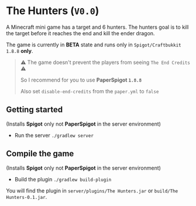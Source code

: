# The Hunters (`V0.0`)
A Minecraft mini game has a target and 6 hunters.
The hunters goal is to kill the target before it reaches the end and kill the ender dragon.

The game is currently in **BETA** state and runs only in `Spigot/Craftbukkit 1.8.8` **only**.

> ⚠️ The game doesn't prevent the players from seeing `The End Credits` ⚠
>
> So I recommend for you to use **PaperSpigot `1.8.8`**
> 
> Also set `disable-end-credits` from the `paper.yml` to `false`

## Getting started
(Installs **Spigot** only not **PaperSpigot** in the server environment)
- Run the server `./gradlew server`

## Compile the game
(Installs **Spigot** only not **PaperSpigot** in the server environment)
- Build the plugin `./gradlew build-plugin`

You will find the plugin in `server/plugins/The Hunters.jar` or `build/The Hunters-0.1.jar`.
